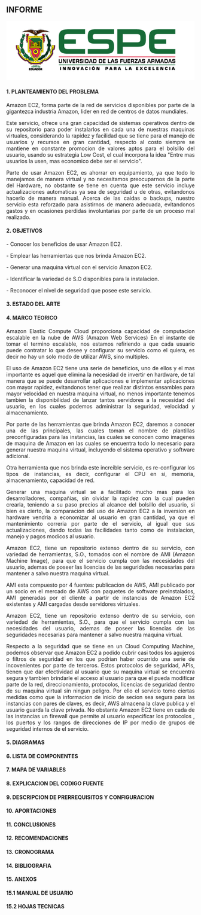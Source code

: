 <H2>INFORME</H2>
<p align="center"><img src="img/logo_espe.png"/></p>
<H4>1. PLANTEAMIENTO DEL PROBLEMA</H4>
<p align="justify">Amazon EC2, forma parte de la red de servicios disponibles por parte de la gigantezca industria Amazon, lider en red de centros de datos mundiales.</p>

<p align="justify">Este servicio, ofrece una gran capacidad de sistemas operativos dentro de su repositorio para poder instalarlos en cada una de nuestras maquinas virtuales, considerando la rapidez y facilidad que se tiene para el manejo de usuarios y recursos en gran cantidad, respecto al costo siempre se mantiene en constante promocion de valores aptos para el bolsillo del usuario, usando su estrategia Low Cost, el cual incorpora la idea "Entre mas usuarios la usen, mas economico debe ser el servicio".</p>

<p align="justify">Parte de usar Amazon EC2, es ahorrar en equipamiento, ya que todo lo manejamos de manera virtual y no necesitamos preocuparnos de la parte del Hardware, no obstante se tiene en cuenta que este servicio incluye actualizaciones automaticas ya sea de seguridad u de otras, evitandonos hacerlo de manera manual. Acerca de las caidas o backups, nuestro servicio esta reforzado para asistirnos de manera adecuada, evitandonos gastos y en ocasiones perdidas involuntarias por parte de un proceso mal realizado.</p>

<H4>2. OBJETIVOS</H4>
<p align="justify">- Conocer los beneficios de usar Amazon EC2.</p>
<p align="justify">- Emplear las herramientas que nos brinda Amazon EC2.</p>
<p align="justify">- Generar una maquina virtual con el servicio Amazon EC2.</p>
<p align="justify">- Identificar la variedad de S.O disponibles para la instalacion.</p>
<p align="justify">- Reconocer el nivel de seguridad que posee este servicio.</p>
<H4>3. ESTADO DEL ARTE</H4>
<H4>4. MARCO TEORICO</H4>
<p align="justify">Amazon Elastic Compute Cloud proporciona capacidad de computacion escalable en la nube de AWS (Amazon Web Services)
En el instante de tomar el termino escalable, nos estamos refiriendo a que cada usuario puede contratar lo que desee y configurar su servicio como el quiera, es decir no hay un solo modo de utilizar AWS, sino multiples.</p>

<p align="justify">El uso de Amazon EC2 tiene una serie de beneficios, uno de ellos y el mas importante es aquel que elimina la necesidad de invertir en hardware, de tal manera que se puede desarrollar aplicaciones e implementar aplicaciones con mayor rapidez, evitandonos tener que realizar distintos ensambles para mayor velocidad en nuestra maquina virtual, no menos importante tenemos tambien la disponibilidad de lanzar tantos servidores a la necesidad del usuario, en los cuales podemos administrar la seguridad, velocidad y almacenamiento.</p>

<p align="justify">Por parte de las herramientas que brinda Amazon EC2, daremos a conocer una de las principales, las cuales toman el nombre de plantillas preconfiguradas para las instancias, las cuales se conocen como imagenes de maquina de Amazon en las cuales se encuentra todo lo necesario para generar nuestra maquina virtual, incluyendo el sistema operativo y software adicional.</p>

<p align="justify">Otra herramienta que nos brinda este increible servicio, es re-configurar los tipos de instancias, es decir, configurar el CPU en si, memoria, almacenamiento, capacidad de red.</p>

<p align="justify">Generar una maquina virtual se a facilitado mucho mas para los desarrolladores, compañias, sin olvidar la rapidez con la cual pueden crearla, teniendo a su paso precios al alcance del bolsillo del usuario, si bien es cierto, la comparacion del uso de Amazon EC2 a la inversion en hardware vendria a economizar al usuario en gran cantidad, ya que el mantenimiento correria por parte de el servicio, al igual que sus actualizaciones, dando todas las facilidades tanto como de instalacion, manejo y pagos modicos al usuario.</p>

<p align="justify">Amazon EC2, tiene un repositorio extenso dentro de su servicio, con variedad de herramientas, S.O., tomados con el nombre de AMI (Amazon Machine Image), para que el servicio cumpla con las necesidades del usuario, ademas de poseer las licencias de las seguridades necesarias para mantener a salvo nuestra maquina virtual.</p>

<p align="justify">AMI esta compuesto por 4 fuentes: publicacion de AWS, AMI publicado por un socio en el mercado de AWS con paquetes de software preinstalados, AMI generadas por el cliente a partir de instancias de Amazon EC2 existentes y AMI cargadas desde servidores virtuales.</p>

<p align="justify">Amazon EC2, tiene un repositorio extenso dentro de su servicio, con variedad de herramientas, S.O., para que el servicio cumpla con las necesidades del usuario, ademas de poseer las licencias de las seguridades necesarias para mantener a salvo nuestra maquina virtual.</p>

<p align="justify">Respecto a la seguridad que se tiene en un Cloud Computing Machine, podemos observar que Amazon EC2 a podido cubrir casi todos los agujeros o filtros de seguridad en los que podrian haber ocurrido una serie de incovenientes por parte de terceros. Estos protocolos de seguridad, APIs, tienen que dar efectividad al usuario que su maquina virtual se encuentra segura y tambien brindarle el acceso al usuario para que el pueda modificar parte de la red, direccionamiento, protocolos, licencias de seguridad dentro de su maquina virtual sin ningun peligro. Por ello el servicio tomo ciertas medidas como que la informacion de inicio de secion sea segura para las instancias con pares de claves, es decir, AWS almacena la clave publica y el usuario guarda la clave privada. No obstante Amazon EC2 tiene en cada de las instancias un firewall que permite al usuario especificar los protocolos , los puertos y los rangos de direcciones de IP por medio de grupos de seguridad internos de el servicio.</p>

<H4>5. DIAGRAMAS</H4>
<H4>6. LISTA DE COMPONENTES</H4>
<H4>7. MAPA DE VARIABLES</H4>
<H4>8. EXPLICACION DEL CODIGO FUENTE</H4>
<H4>9. DESCRIPCION DE PRERREQUISITOS Y CONFIGURACION</H4>
<H4>10. APORTACIONES</H4>
<H4>11. CONCLUSIONES</H4>
<H4>12. RECOMENDACIONES</H4>
<H4>13. CRONOGRAMA</H4>
<H4>14. BIBLIOGRAFIA</H4>
<H4>15. ANEXOS</H4>
<H4>15.1 MANUAL DE USUARIO</H4>
<H4>15.2 HOJAS TECNICAS</H4>
